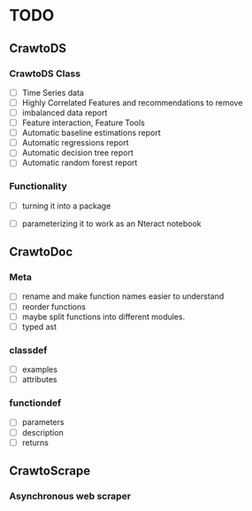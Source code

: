 # TODO
## CrawtoDS
### CrawtoDS Class
- [ ] Time Series data
- [ ] Highly Correlated Features and recommendations to remove
- [ ] imbalanced data report
- [ ] Feature interaction, Feature Tools
- [ ] Automatic baseline estimations report
- [ ] Automatic regressions report
- [ ] Automatic decision tree report
- [ ] Automatic random forest report
### Functionality
- [ ] turning it into a package
- [ ] parameterizing it to work as an Nteract notebook


## CrawtoDoc
### Meta
 - [ ] rename and make function names easier to understand
 - [ ] reorder functions
 - [ ] maybe split functions into different modules. 
 - [ ] typed ast
### classdef
 - [ ] examples
 - [ ] attributes
### functiondef
- [ ] parameters
- [ ] description
- [ ] returns

## CrawtoScrape
### Asynchronous web scraper

